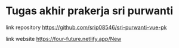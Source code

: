 # Tugas akhir prakerja sri purwanti

link repository
https://github.com/srip08546/sri-purwanti-vue-pk


link website
https://four-future.netlify.app/New


